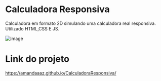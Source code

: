 # Calculadora Responsiva
Calculadora em formato 2D simulando uma calculadora real responsiva. Utilizado HTML,CSS E JS.

![image](https://github.com/Amandaaaz/CalculadoraResponsiva/assets/95643803/b635a671-062a-4857-80e7-b46bdb39c1a6)



# Link do projeto

https://amandaaaz.github.io/CalculadoraResponsiva/

